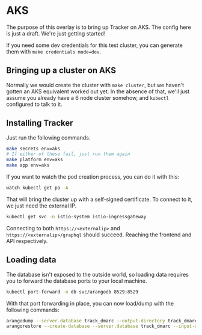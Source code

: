 # AKS

The purpose of this overlay is to bring up Tracker on AKS. The config here is just a draft. We're just getting started!

If you need some dev credentials for this test cluster, you can generate them with `make credentials mode=dev`.

## Bringing up a cluster on AKS

Normally we would create the cluster with `make cluster`, but we haven't gotten an AKS equivalent worked out yet. In the absence of that, we'll just assume you already have a 6 node cluster somehow, and `kubectl` configured to talk to it.

## Installing Tracker

Just run the following commands.

```sh
make secrets env=aks
# If either of these fail, just run them again
make platform env=aks
make app env=aks
```

If you want to watch the pod creation process, you can do it with this:

```sh
watch kubectl get po -A
```

That will bring the cluster up with a self-signed certificate. To connect to it, we just need the external IP.

```sh
kubectl get svc -n istio-system istio-ingressgateway
```

Connecting to both `https://<externalip>` and `https://<externalip>/graphql` should succeed. Reaching the frontend and API respectively.

## Loading data

The database isn't exposed to the outside world, so loading data requires you to forward the database ports to your local machine.

```sh
kubectl port-forward -n db svc/arangodb 8529:8529
```

With that port forwarding in place, you can now load/dump with the following commands:

```sh
arangodump --server.database track_dmarc --output-directory track_dmarc-$(date --iso-8601)
arangorestore --create-database --server.database track_dmarc --input-directory track_dmarc-2021-05-12
```
